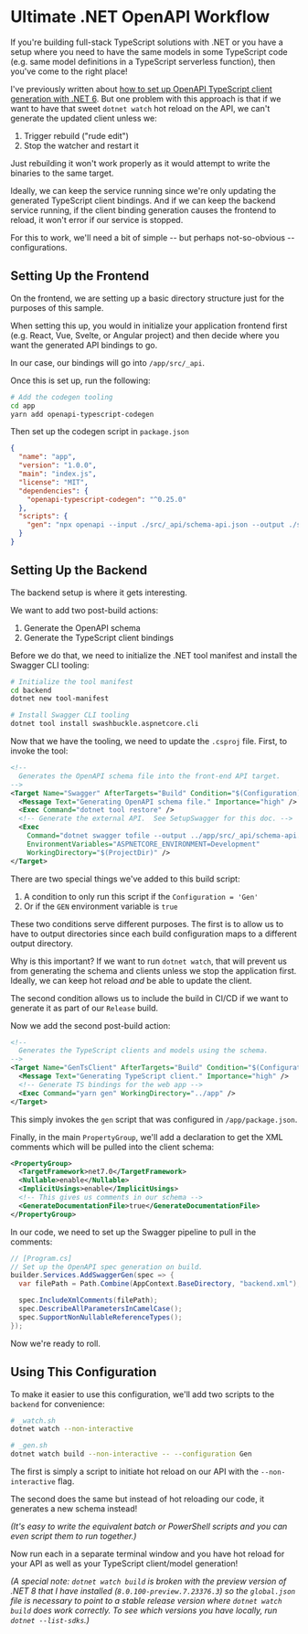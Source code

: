 # Ultimate .NET OpenAPI Workflow

If you're building full-stack TypeScript solutions with .NET or you have a setup where you need to have the same models in some TypeScript code (e.g. same model definitions in a TypeScript serverless function), then you've come to the right place!

I've previously written about [how to set up OpenAPI TypeScript client generation with .NET 6](https://chrlschn.medium.com/net-6-web-apis-with-openapi-typescript-client-generation-a743e7f8e4f5).  But one problem with this approach is that if we want to have that sweet `dotnet watch` hot reload on the API, we can't generate the updated client unless we:

1. Trigger rebuild ("rude edit")
2. Stop the watcher and restart it

Just rebuilding it won't work properly as it would attempt to write the binaries to the same target.

Ideally, we can keep the service running since we're only updating the generated TypeScript client bindings.  And if we can keep the backend service running, if the client binding generation causes the frontend to reload, it won't error if our service is stopped.

For this to work, we'll need a bit of simple -- but perhaps not-so-obvious -- configurations.

## Setting Up the Frontend

On the frontend, we are setting up a basic directory structure just for the purposes of this sample.

When setting this up, you would in initialize your application frontend first (e.g. React, Vue, Svelte, or Angular project) and then decide where you want the generated API bindings to go.

In our case, our bindings will go into `/app/src/_api`.

Once this is set up, run the following:

```bash
# Add the codegen tooling
cd app
yarn add openapi-typescript-codegen
```

Then set up the codegen script in `package.json`

```json
{
  "name": "app",
  "version": "1.0.0",
  "main": "index.js",
  "license": "MIT",
  "dependencies": {
    "openapi-typescript-codegen": "^0.25.0"
  },
  "scripts": {
    "gen": "npx openapi --input ./src/_api/schema-api.json --output ./src/_api/ --client axios --useUnionTypes"
  }
}
```

## Setting Up the Backend

The backend setup is where it gets interesting.

We want to add two post-build actions:

1. Generate the OpenAPI schema
2. Generate the TypeScript client bindings

Before we do that, we need to initialize the .NET tool manifest and install the Swagger CLI tooling:

```bash
# Initialize the tool manifest
cd backend
dotnet new tool-manifest

# Install Swagger CLI tooling
dotnet tool install swashbuckle.aspnetcore.cli
```

Now that we have the tooling, we need to update the `.csproj` file.  First, to invoke the tool:

```xml
<!--
  Generates the OpenAPI schema file into the front-end API target.
-->
<Target Name="Swagger" AfterTargets="Build" Condition="$(Configuration)=='Gen' Or $(GEN)=='true'">
  <Message Text="Generating OpenAPI schema file." Importance="high" />
  <Exec Command="dotnet tool restore" />
  <!-- Generate the external API.  See SetupSwagger for this doc. -->
  <Exec
    Command="dotnet swagger tofile --output ../app/src/_api/schema-api.json $(OutputPath)$(AssemblyName).dll v1"
    EnvironmentVariables="ASPNETCORE_ENVIRONMENT=Development"
    WorkingDirectory="$(ProjectDir)" />
</Target>
```

There are two special things we've added to this build script:

1. A condition to only run this script if the `Configuration = 'Gen'`
2. Or if the `GEN` environment variable is `true`

These two conditions serve different purposes.  The first is to allow us to have to output directories since each build configuration maps to a different output directory.

Why is this important?  If we want to run `dotnet watch`, that will prevent us from generating the schema and clients unless we stop the application first.  Ideally, we can keep hot reload *and* be able to update the client.

The second condition allows us to include the build in CI/CD if we want to generate it as part of our `Release` build.

Now we add the second post-build action:

```xml
<!--
  Generates the TypeScript clients and models using the schema.
-->
<Target Name="GenTsClient" AfterTargets="Build" Condition="$(Configuration)=='Gen' And $(GEN)=='true'">
  <Message Text="Generating TypeScript client." Importance="high" />
  <!-- Generate TS bindings for the web app -->
  <Exec Command="yarn gen" WorkingDirectory="../app" />
</Target>
```

This simply invokes the `gen` script that was configured in `/app/package.json`.

Finally, in the main `PropertyGroup`, we'll add a declaration to get the XML comments which will be pulled into the client schema:

```xml
<PropertyGroup>
  <TargetFramework>net7.0</TargetFramework>
  <Nullable>enable</Nullable>
  <ImplicitUsings>enable</ImplicitUsings>
  <!-- This gives us comments in our schema -->
  <GenerateDocumentationFile>true</GenerateDocumentationFile>
</PropertyGroup>
```

In our code, we need to set up the Swagger pipeline to pull in the comments:

```csharp
// [Program.cs]
// Set up the OpenAPI spec generation on build.
builder.Services.AddSwaggerGen(spec => {
  var filePath = Path.Combine(AppContext.BaseDirectory, "backend.xml");

  spec.IncludeXmlComments(filePath);
  spec.DescribeAllParametersInCamelCase();
  spec.SupportNonNullableReferenceTypes();
});
```

Now we're ready to roll.

## Using This Configuration

To make it easier to use this configuration, we'll add two scripts to the `backend` for convenience:

```bash
# _watch.sh
dotnet watch --non-interactive

# _gen.sh
dotnet watch build --non-interactive -- --configuration Gen
```

The first is simply a script to initiate hot reload on our API with the `--non-interactive` flag.

The second does the same but instead of hot reloading our code, it generates a new schema instead!

*(It's easy to write the equivalent batch or PowerShell scripts and you can even script them to run together.)*

Now run each in a separate terminal window and you have hot reload for your API as well as your TypeScript client/model generation!

*(A special note: `dotnet watch build` is broken with the preview version of .NET 8 that I have installed (`8.0.100-preview.7.23376.3`) so the `global.json` file is necessary to point to a stable release version where `dotnet watch build` does work correctly.  To see which versions you have locally, run `dotnet --list-sdks`.)*